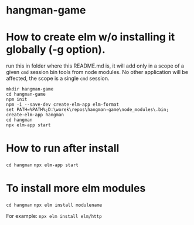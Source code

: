 # hangman-game

# How to create elm w/o installing it globally (-g option).
run this in folder where this README.md is, it will add only in a scope of a given `cmd` session bin tools from node modules. No other application will be affected, the scope is a single `cmd` session.  

`mkdir hangman-game`  
`cd hangman-game`  
`npm init`  
`npm -i --save-dev create-elm-app elm-format`  
`set PATH=%PATH%;D:\worek\repos\hangman-game\node_modules\.bin;`  
`create-elm-app hangman`  
`cd hangman`  
`npx elm-app start`  

# How to run after install
`cd hangman`
`npx elm-app start`

# To install more elm modules
`cd hangman`
`npx elm install modulename`

For example:
`npx elm install elm/http`

